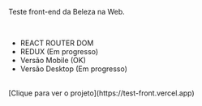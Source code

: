 Teste front-end da Beleza na Web.

<br>
<ul>
  <li>REACT ROUTER DOM</li>
  <li>REDUX (Em progresso)</li>
  <li>Versão Mobile (OK)</li>
  <li>Versão Desktop (Em progresso)</li>
</ul>
  


<br>
[Clique para ver o projeto](https://test-front.vercel.app)
